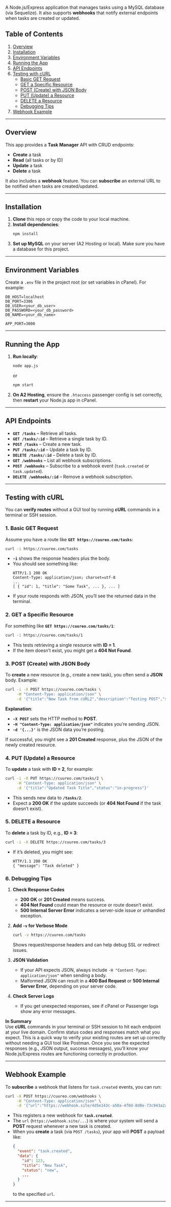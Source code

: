 A Node.js/Express application that manages tasks using a MySQL database (via Sequelize). It also supports **webhooks** that notify external endpoints when tasks are created or updated.

## Table of Contents

1. [Overview](#overview)
2. [Installation](#installation)
3. [Environment Variables](#environment-variables)
4. [Running the App](#running-the-app)
5. [API Endpoints](#api-endpoints)
6. [Testing with cURL](#testing-with-curl)
   - [Basic GET Request](#1-basic-get-request)
   - [GET a Specific Resource](#2-get-a-specific-resource)
   - [POST (Create) with JSON Body](#3-post-create-with-json-body)
   - [PUT (Update) a Resource](#4-put-update-a-resource)
   - [DELETE a Resource](#5-delete-a-resource)
   - [Debugging Tips](#6-debugging-tips)
7. [Webhook Example](#webhook-example)

---

## Overview

This app provides a **Task Manager** API with CRUD endpoints:

- **Create** a task  
- **Read** (all tasks or by ID)  
- **Update** a task  
- **Delete** a task  

It also includes a **webhook** feature. You can **subscribe** an external URL to be notified when tasks are created/updated.

---

## Installation

1. **Clone** this repo or copy the code to your local machine.
2. **Install dependencies**:
   ```bash
   npm install
   ```
3. **Set up MySQL** on your server (A2 Hosting or local). Make sure you have a database for this project.

---

## Environment Variables

Create a `.env` file in the project root (or set variables in cPanel). For example:

```
DB_HOST=localhost
DB_PORT=3306
DB_USER=<your_db_user>
DB_PASSWORD=<your_db_password>
DB_NAME=<your_db_name>

APP_PORT=3000
```

---

## Running the App

1. **Run locally**:
   ```bash
   node app.js
   ```
   or
   ```bash
   npm start
   ```
2. **On A2 Hosting**, ensure the `.htaccess` passenger config is set correctly, then **restart** your Node.js app in cPanel.

---

## API Endpoints

- **`GET /tasks`** – Retrieve all tasks.
- **`GET /tasks/:id`** – Retrieve a single task by ID.
- **`POST /tasks`** – Create a new task.
- **`PUT /tasks/:id`** – Update a task by ID.
- **`DELETE /tasks/:id`** – Delete a task by ID.
- **`GET /webhooks`** – List all webhook subscriptions.
- **`POST /webhooks`** – Subscribe to a webhook event (`task.created` or `task.updated`).
- **`DELETE /webhooks/:id`** – Remove a webhook subscription.

---

## Testing with cURL

You can **verify routes** without a GUI tool by running **cURL** commands in a terminal or SSH session.

### 1. Basic GET Request

Assume you have a route like **`GET https://cuureo.com/tasks`**:

```bash
curl -i https://cuureo.com/tasks
```

- **`-i`** shows the response headers plus the body.
- You should see something like:
  ```
  HTTP/1.1 200 OK
  Content-Type: application/json; charset=utf-8
  ...
  [ { "id": 1, "title": "Some Task", ... }, ... ]
  ```
- If your route responds with JSON, you’ll see the returned data in the terminal.

### 2. GET a Specific Resource

For something like **`GET https://cuureo.com/tasks/1`**:

```bash
curl -i https://cuureo.com/tasks/1
```

- This tests retrieving a single resource with **ID = 1**.
- If the item doesn’t exist, you might get a **404 Not Found**.

### 3. POST (Create) with JSON Body

To **create** a new resource (e.g., create a new task), you often send a **JSON** body. Example:

```bash
curl -i -X POST https://cuureo.com/tasks \
     -H "Content-Type: application/json" \
     -d '{"title":"New Task from cURL2","description":"Testing POST","status":"new"}'
```

**Explanation**:

- **`-X POST`** sets the HTTP method to **POST**.
- **`-H "Content-Type: application/json"`** indicates you’re sending JSON.
- **`-d '{...}'`** is the JSON data you’re posting.

If successful, you might see a **201 Created** response, plus the JSON of the newly created resource.

### 4. PUT (Update) a Resource

To **update** a task with **ID = 2**, for example:

```bash
curl -i -X PUT https://cuureo.com/tasks/2 \
     -H "Content-Type: application/json" \
     -d '{"title":"Updated Task Title","status":"in-progress"}'
```

- This sends new data to **`/tasks/2`**.
- Expect a **200 OK** if the update succeeds (or **404 Not Found** if the task doesn’t exist).

### 5. DELETE a Resource

To **delete** a task by ID, e.g., **ID = 3**:

```bash
curl -i -X DELETE https://cuureo.com/tasks/3
```

- If it’s deleted, you might see:
  ```
  HTTP/1.1 200 OK
  { "message": "Task deleted" }
  ```

### 6. Debugging Tips

1. **Check Response Codes**  
   - **200 OK** or **201 Created** means success.  
   - **404 Not Found** could mean the resource or route doesn’t exist.  
   - **500 Internal Server Error** indicates a server-side issue or unhandled exception.

2. **Add `-v` for Verbose Mode**  
   ```bash
   curl -v https://cuureo.com/tasks
   ```
   Shows request/response headers and can help debug SSL or redirect issues.

3. **JSON Validation**  
   - If your API expects JSON, always include `-H "Content-Type: application/json"` when sending a body.  
   - Malformed JSON can result in a **400 Bad Request** or **500 Internal Server Error**, depending on your server code.

4. **Check Server Logs**  
   - If you get unexpected responses, see if cPanel or Passenger logs show any error messages.

**In Summary**  
Use **cURL** commands in your terminal or SSH session to hit each endpoint at your live domain. Confirm status codes and responses match what you expect. This is a quick way to verify your existing routes are set up correctly without needing a GUI tool like Postman. Once you see the expected responses (e.g., JSON output, success messages), you’ll know your Node.js/Express routes are functioning correctly in production.

---

## Webhook Example

To **subscribe** a webhook that listens for `task.created` events, you can run:

```bash
curl -X POST https://cuureo.com/webhooks \
     -H "Content-Type: application/json" \
     -d '{"url":"https://webhook.site/4d5e143c-a50a-4f0d-8d8e-73c943a2a430","eventType":"task.created"}'
```

- This registers a new webhook for **`task.created`**.
- The `url` (`https://webhook.site/...`) is where your system will send a **POST** request whenever a new task is created.
- When you **create** a task (via `POST /tasks`), your app will **POST** a payload like:
  ```json
  {
    "event": "task.created",
    "data": {
      "id": 123,
      "title": "New Task",
      "status": "new",
      ...
    }
  }
  ```
  to the specified `url`.

---
